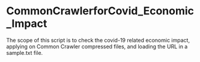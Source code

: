 # CommonCrawlerforCovid_Economic_Impact
The scope of this script is to check the covid-19 related economic impact, applying on Common Crawler compressed files, and loading the URL in a sample.txt file.
